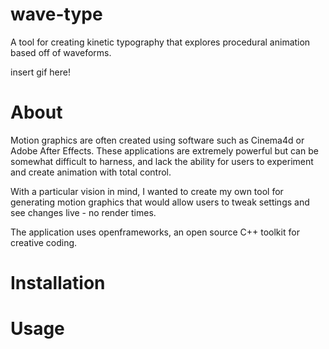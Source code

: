 # wave-type
A tool for creating kinetic typography that explores procedural animation based off of waveforms.

insert gif here!

# About

Motion graphics are often created using software such as Cinema4d or Adobe After Effects. These applications are extremely powerful but can be somewhat difficult to harness, and lack the ability for users to experiment and create animation with total control. 

With a particular vision in mind, I wanted to create my own tool for generating motion graphics that would allow users to tweak settings and see changes live - no render times.

The application uses openframeworks, an open source C++ toolkit for creative coding.

# Installation

# Usage

